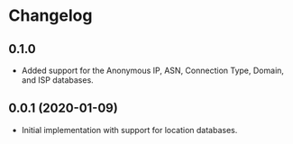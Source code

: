 # Changelog

## 0.1.0

* Added support for the Anonymous IP, ASN, Connection Type, Domain, and ISP
  databases.

## 0.0.1 (2020-01-09)

* Initial implementation with support for location databases.
